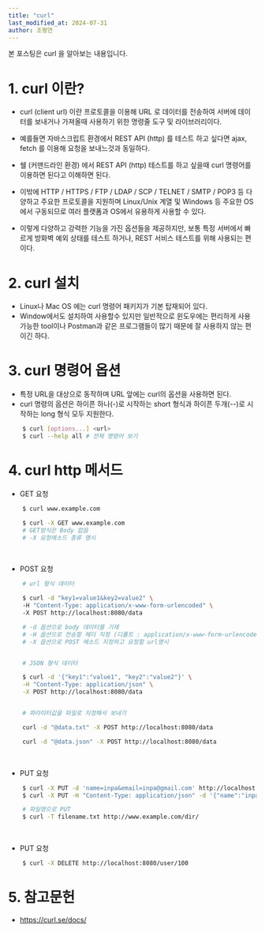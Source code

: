 ```yaml
---
title: "curl"
last_modified_at: 2024-07-31
author: 조평연
---
```


본 포스팅은 curl 을 알아보는 내용입니다.

# 1. curl 이란?
- curl (client url) 이란 프로토콜을 이용해 URL 로 데이터를 전송하여
서버에 데이터를 보내거나 가져올때 사용하기 위한 명령줄 도구 및 라이브러리이다.

- 예를들면 자바스크립트 환경에서 REST API (http) 를 테스트 하고 싶다면
ajax, fetch 를 이용해 요청을 보내느것과 동일하다.

- 쉘 (커맨드라인 환경) 에서 REST API (http) 테스트를 하고 싶을때
curl 명령어를 이용하면 된다고 이해하면 된다.

- 이밖에 HTTP / HTTPS / FTP / LDAP / SCP / TELNET / SMTP / POP3 등 
다양하고 주요한 프로토콜을 지원하며 Linux/Unix 계열 및 Windows 등 
주요한 OS 에서 구동되므로 여러 플랫폼과 OS에서 유용하게 사용할 수 있다. 

- 이렇게 다양하고 강력한 기능을 가진 옵션들을 제공하지만, 
보통 특정 서버에서 빠르게 방화벽 예외 상태를 테스트 하거나, 
REST 서비스 테스트를 위해 사용되는 편이다.

# 2. curl 설치
- Linux나 Mac OS 에는 curl 명령어 패키지가 기본 탑재되어 있다. 
- Window에서도 설치하여 사용할수 있지만 일반적으로 윈도우에는 편리하게 사용 가능한
tool이나 Postman과 같은 프로그램들이 많기 때문에 잘 사용하지 않는 편이긴 하다.

# 3. curl 명령어 옵션
- 특정 URL을 대상으로 동작하며 URL 앞에는 curl의 옵션을 사용하면 된다.
- curl 명령의 옵션은 하이픈 하나(-)로 시작하는 short 형식과 하이픈 두개(--)로 시작하는 long 형식 모두 지원한다.

```bash
    $ curl [options...] <url>
    $ curl --help all # 전체 명령어 보기
```

# 4. curl http 메서드
- GET 요청
```bash
    $ curl www.example.com

    $ curl -X GET www.example.com
    # GET방식은 Body 없음
    # -X 요청메소드 종류 명시
```
<br>

- POST 요청
```bash
    # url 형식 데이터

    $ curl -d "key1=value1&key2=value2" \ 
    -H "Content-Type: application/x-www-form-urlencoded" \ 
    -X POST http://localhost:8080/data 

    # -d 옵션으로 body 데이터를 기재
    # -H 옵션으로 전송할 헤더 지정 (디폴트 : application/x-www-form-urlencoded)
    # -X 옵션으로 POST 메소드 지정하고 요청할 url명시


    # JSON 형식 데이터

    $ curl -d '{"key1":"value1", "key2":"value2"}' \
    -H "Content-Type: application/json" \
    -X POST http://localhost:8080/data


    # 파라미터값을 파일로 지정해서 보내기

    curl -d "@data.txt" -X POST http://localhost:8080/data

    curl -d "@data.json" -X POST http://localhost:8080/data
```
<br>

- PUT 요청
```bash
    $ curl -X PUT -d 'name=inpa&email=inpa@gmail.com' http://localhost:8080/user/100
    $ curl -X PUT -H "Content-Type: application/json" -d '{"name":"inpa","email":"inpa@gmail.com"}' http://localhost:8080/user/100

    # 파일명으로 PUT
    $ curl -T filename.txt http://www.example.com/dir/
```
<br>

- PUT 요청
```bash
    $ curl -X DELETE http://localhost:8080/user/100
```

# 5. 참고문헌
- https://curl.se/docs/